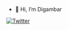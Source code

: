 - 👋 Hi, I’m Digambar

[![Twitter](https://img.shields.io/twitter/follow/veyroncx__?style=social)](https://twitter.com/veyroncx__)
